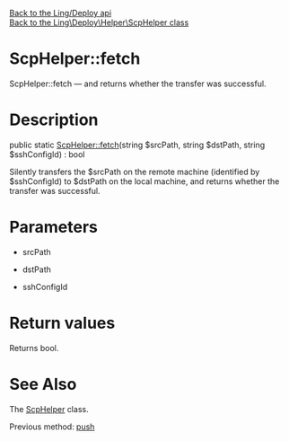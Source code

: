 [Back to the Ling/Deploy api](https://github.com/lingtalfi/Deploy/blob/master/doc/api/Ling/Deploy.md)<br>
[Back to the Ling\Deploy\Helper\ScpHelper class](https://github.com/lingtalfi/Deploy/blob/master/doc/api/Ling/Deploy/Helper/ScpHelper.md)


ScpHelper::fetch
================



ScpHelper::fetch — and returns whether the transfer was successful.




Description
================


public static [ScpHelper::fetch](https://github.com/lingtalfi/Deploy/blob/master/doc/api/Ling/Deploy/Helper/ScpHelper/fetch.md)(string $srcPath, string $dstPath, string $sshConfigId) : bool




Silently transfers the $srcPath on the remote machine (identified by $sshConfigId) to $dstPath on the local machine,
and returns whether the transfer was successful.




Parameters
================


- srcPath

    

- dstPath

    

- sshConfigId

    


Return values
================

Returns bool.








See Also
================

The [ScpHelper](https://github.com/lingtalfi/Deploy/blob/master/doc/api/Ling/Deploy/Helper/ScpHelper.md) class.

Previous method: [push](https://github.com/lingtalfi/Deploy/blob/master/doc/api/Ling/Deploy/Helper/ScpHelper/push.md)<br>

